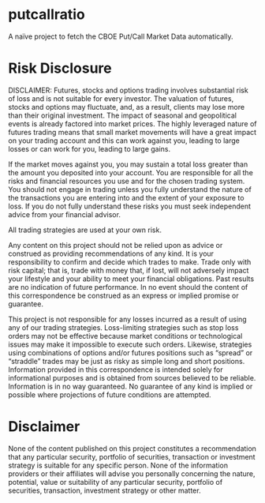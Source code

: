 # putcallratio

A naïve project to fetch the CBOE Put/Call Market Data automatically.


Risk Disclosure
====
DISCLAIMER: Futures, stocks and options trading involves substantial risk of loss and is not suitable for every investor. The valuation of futures, stocks and options may fluctuate, and, as a result, clients may lose more than their original investment. The impact of seasonal and geopolitical events is already factored into market prices. The highly leveraged nature of futures trading means that small market movements will have a great impact on your trading account and this can work against you, leading to large losses or can work for you, leading to large gains.

If the market moves against you, you may sustain a total loss greater than the amount you deposited into your account. You are responsible for all the risks and financial resources you use and for the chosen trading system. You should not engage in trading unless you fully understand the nature of the transactions you are entering into and the extent of your exposure to loss. If you do not fully understand these risks you must seek independent advice from your financial advisor.

All trading strategies are used at your own risk.

Any content on this project should not be relied upon as advice or construed as providing recommendations of any kind. It is your responsibility to confirm and decide which trades to make. Trade only with risk capital; that is, trade with money that, if lost, will not adversely impact your lifestyle and your ability to meet your financial obligations. Past results are no indication of future performance. In no event should the content of this correspondence be construed as an express or implied promise or guarantee.

This project is not responsible for any losses incurred as a result of using any of our trading strategies. Loss-limiting strategies such as stop loss orders may not be effective because market conditions or technological issues may make it impossible to execute such orders. Likewise, strategies using combinations of options and/or futures positions such as “spread” or “straddle” trades may be just as risky as simple long and short positions. Information provided in this correspondence is intended solely for informational purposes and is obtained from sources believed to be reliable. Information is in no way guaranteed. No guarantee of any kind is implied or possible where projections of future conditions are attempted.

Disclaimer
====
None of the content published on this project constitutes a recommendation that any particular security, portfolio of securities, transaction or investment strategy is suitable for any specific person. None of the information providers or their affiliates will advise you personally concerning the nature, potential, value or suitability of any particular security, portfolio of securities, transaction, investment strategy or other matter.
